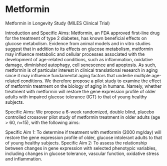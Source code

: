 # Metformin
Metformin in Longevity Study (MILES Clinical Trial)

Introduction and Specific Aims:
Metformin, an FDA approved first-line drug for the treatment of type 2 diabetes, has known beneficial effects on glucose metabolism.  Evidence from animal models and in vitro studies suggest that in addition to its effects on glucose metabolism, metformin may influence metabolic and cellular processes associated with the development of age-related conditions, such as inflammation, oxidative damage, diminished autophagy, cell senescence and apoptosis.  As such, metformin is of particular interest in clinical translational research in aging since it may influence fundamental aging factors that underlie multiple age-related conditions. We therefore propose a pilot study to examine the effect of metformin treatment on the biology of aging in humans.   Namely, whether treatment with metformin will restore the gene expression profile of older adults with impaired glucose tolerance (IGT) to that of young healthy subjects.  

Specific Aims:  We propose a 6-week randomized, double blind, placebo controlled crossover pilot study of metformin treatment in older adults (age > 60, n=15), with the following aims:

Specific Aim 1:  To determine if treatment with metformin (2000 mg/day) will restore the gene expression profile of older, glucose intolerant adults to that of young healthy subjects.
Specific Aim 2:  To assess the relationship between changes in gene expression with selected phenotypic variables, including changes in glucose tolerance, vascular function, oxidative stress and inflammation.
